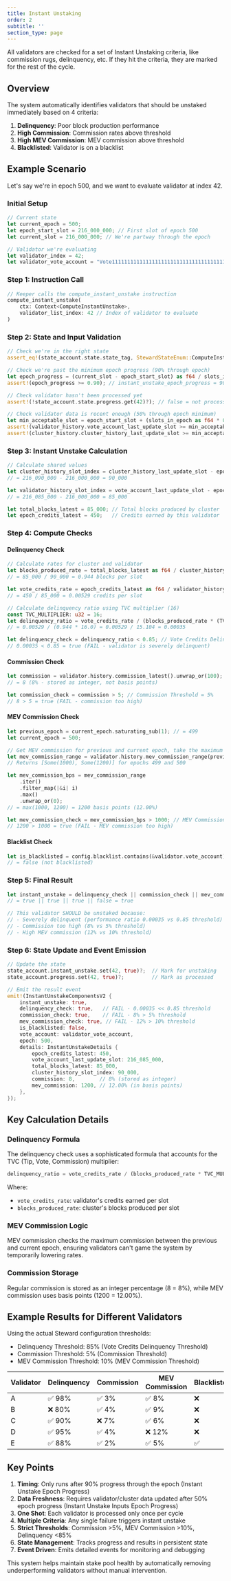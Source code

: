 ```yaml
---
title: Instant Unstaking
order: 2
subtitle: ''
section_type: page
---
```


All validators are checked for a set of Instant Unstaking criteria, like commission rugs, delinquency, etc. If they hit the criteria, they are marked for the rest of the cycle.

## Overview

The system automatically identifies validators that should be unstaked immediately based on 4 criteria:

1. **Delinquency**: Poor block production performance
2. **High Commission**: Commission rates above threshold
3. **High MEV Commission**: MEV commission above threshold
4. **Blacklisted**: Validator is on a blacklist

## Example Scenario

Let's say we're in epoch 500, and we want to evaluate validator at index 42.

### Initial Setup

```rust
// Current state
let current_epoch = 500;
let epoch_start_slot = 216_000_000; // First slot of epoch 500
let current_slot = 216_000_000; // We're partway through the epoch

// Validator we're evaluating
let validator_index = 42;
let validator_vote_account = "Vote111111111111111111111111111111111111111";
```

### Step 1: Instruction Call

```rust
// Keeper calls the compute_instant_unstake instruction
compute_instant_unstake(
    ctx: Context<ComputeInstantUnstake>,
    validator_list_index: 42 // Index of validator to evaluate
)
```

### Step 2: State and Input Validation

```rust
// Check we're in the right state
assert_eq!(state_account.state.state_tag, StewardStateEnum::ComputeInstantUnstake);

// Check we're past the minimum epoch progress (90% through epoch)
let epoch_progress = (current_slot - epoch_start_slot) as f64 / slots_in_epoch as f64;
assert!(epoch_progress >= 0.90); // instant_unstake_epoch_progress = 90%

// Check validator hasn't been processed yet
assert!(!state_account.state.progress.get(42)?); // false = not processed

// Check validator data is recent enough (50% through epoch minimum)
let min_acceptable_slot = epoch_start_slot + (slots_in_epoch as f64 * 0.50).round() as u64;
assert!(validator_history.vote_account_last_update_slot >= min_acceptable_slot);
assert!(cluster_history.cluster_history_last_update_slot >= min_acceptable_slot);
```

### Step 3: Instant Unstake Calculation

```rust
// Calculate shared values
let cluster_history_slot_index = cluster_history_last_update_slot - epoch_start_slot;
// = 216_090_000 - 216_000_000 = 90_000

let validator_history_slot_index = vote_account_last_update_slot - epoch_start_slot;
// = 216_085_000 - 216_000_000 = 85_000

let total_blocks_latest = 85_000; // Total blocks produced by cluster
let epoch_credits_latest = 450;   // Credits earned by this validator
```

### Step 4: Compute Checks

#### Delinquency Check

```rust
// Calculate rates for cluster and validator
let blocks_produced_rate = total_blocks_latest as f64 / cluster_history_slot_index as f64;
// = 85_000 / 90_000 = 0.944 blocks per slot

let vote_credits_rate = epoch_credits_latest as f64 / validator_history_slot_index as f64;
// = 450 / 85_000 = 0.00529 credits per slot

// Calculate delinquency ratio using TVC multiplier (16)
const TVC_MULTIPLIER: u32 = 16;
let delinquency_ratio = vote_credits_rate / (blocks_produced_rate * (TVC_MULTIPLIER as f64));
// = 0.00529 / (0.944 * 16.0) = 0.00529 / 15.104 = 0.00035

let delinquency_check = delinquency_ratio < 0.85; // Vote Credits Delinquency Threshold = 85%
// 0.00035 < 0.85 = true (FAIL - validator is severely delinquent)
```

#### Commission Check

```rust
let commission = validator.history.commission_latest().unwrap_or(100); // COMMISSION_MAX = 100%
// = 8 (8% - stored as integer, not basis points)

let commission_check = commission > 5; // Commission Threshold = 5%
// 8 > 5 = true (FAIL - commission too high)
```

#### MEV Commission Check

```rust
let previous_epoch = current_epoch.saturating_sub(1); // = 499
let current_epoch = 500;

// Get MEV commission for previous and current epoch, take the maximum
let mev_commission_range = validator.history.mev_commission_range(previous_epoch, current_epoch);
// Returns [Some(1000), Some(1200)] for epochs 499 and 500

let mev_commission_bps = mev_commission_range
    .iter()
    .filter_map(|&i| i)
    .max()
    .unwrap_or(0);
// = max(1000, 1200) = 1200 basis points (12.00%)

let mev_commission_check = mev_commission_bps > 1000; // MEV Commission Threshold = 10%
// 1200 > 1000 = true (FAIL - MEV commission too high)
```

#### Blacklist Check

```rust
let is_blacklisted = config.blacklist.contains(&validator.vote_account);
// = false (not blacklisted)
```

### Step 5: Final Result

```rust
let instant_unstake = delinquency_check || commission_check || mev_commission_check || is_blacklisted;
// = true || true || true || false = true

// This validator SHOULD be unstaked because:
// - Severely delinquent (performance ratio 0.00035 vs 0.85 threshold)
// - Commission too high (8% vs 5% threshold)  
// - High MEV commission (12% vs 10% threshold)
```

### Step 6: State Update and Event Emission

```rust
// Update the state
state_account.instant_unstake.set(42, true)?;  // Mark for unstaking
state_account.progress.set(42, true)?;         // Mark as processed

// Emit the result event
emit!(InstantUnstakeComponentsV2 {
    instant_unstake: true,
    delinquency_check: true,   // FAIL - 0.00035 << 0.85 threshold
    commission_check: true,    // FAIL - 8% > 5% threshold
    mev_commission_check: true, // FAIL - 12% > 10% threshold
    is_blacklisted: false,
    vote_account: validator_vote_account,
    epoch: 500,
    details: InstantUnstakeDetails {
        epoch_credits_latest: 450,
        vote_account_last_update_slot: 216_085_000,
        total_blocks_latest: 85_000,
        cluster_history_slot_index: 90_000,
        commission: 8,        // 8% (stored as integer)
        mev_commission: 1200, // 12.00% (in basis points)
    },
});
```

## Key Calculation Details

### Delinquency Formula

The delinquency check uses a sophisticated formula that accounts for the TVC (Tip, Vote, Commission) multiplier:


```rust
delinquency_ratio = vote_credits_rate / (blocks_produced_rate * TVC_MULTIPLIER)
```

Where:

- `vote_credits_rate`: validator's credits earned per slot
- `blocks_produced_rate`: cluster's blocks produced per slot

### MEV Commission Logic

MEV commission checks the maximum commission between the previous and current epoch, ensuring validators can't game the system by temporarily lowering rates.

### Commission Storage

Regular commission is stored as an integer percentage (8 = 8%), while MEV commission uses basis points (1200 = 12.00%).

## Example Results for Different Validators

Using the actual Steward configuration thresholds:

- Delinquency Threshold: 85% (Vote Credits Delinquency Threshold)
- Commission Threshold: 5% (Commission Threshold)
- MEV Commission Threshold: 10% (MEV Commission Threshold)


| Validator | Delinquency | Commission | MEV Commission | Blacklisted | Result |
|-----------|-------------|------------|----------------|-------------|---------|
| A         | ✅ 98%      | ✅ 3%      | ✅ 8%          | ❌          | Keep    |
| B         | ❌ 80%      | ✅ 4%      | ✅ 9%          | ❌          | Unstake |
| C         | ✅ 90%      | ❌ 7%      | ✅ 6%          | ❌          | Unstake |
| D         | ✅ 95%      | ✅ 4%      | ❌ 12%         | ❌          | Unstake |
| E         | ✅ 88%      | ✅ 2%      | ✅ 5%          | ✅          | Unstake |

## Key Points

1. **Timing**: Only runs after 90% progress through the epoch (Instant Unstake Epoch Progress)
2. **Data Freshness**: Requires validator/cluster data updated after 50% epoch progress (Instant Unstake Inputs Epoch Progress)
3. **One Shot**: Each validator is processed only once per cycle
4. **Multiple Criteria**: Any single failure triggers instant unstake
5. **Strict Thresholds**: Commission >5%, MEV Commission >10%, Delinquency <85%
6. **State Management**: Tracks progress and results in persistent state
7. **Event Driven**: Emits detailed events for monitoring and debugging

This system helps maintain stake pool health by automatically removing underperforming validators without manual intervention.

